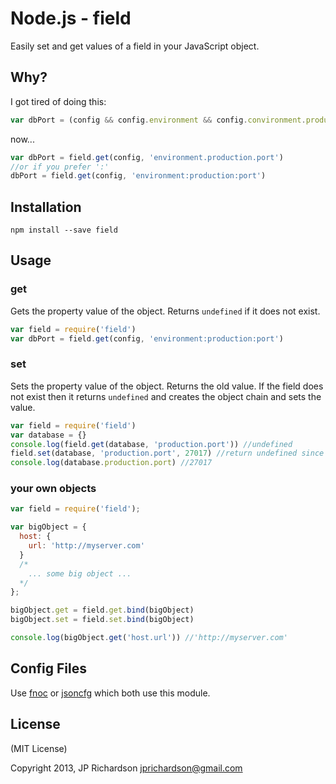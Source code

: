 Node.js - field
================

Easily set and get values of a field in your JavaScript object.


Why?
----

I got tired of doing this:

```js
var dbPort = (config && config.environment && config.convironment.production && config.environment.production.port)
```

now...

```js
var dbPort = field.get(config, 'environment.production.port')
//or if you prefer ':'
dbPort = field.get(config, 'environment:production:port')
```


Installation
------------

    npm install --save field


Usage
-----

### get


Gets the property value of the object. Returns `undefined` if it does not exist.

```javascript
var field = require('field')
var dbPort = field.get(config, 'environment:production:port')
```

### set


Sets the property value of the object. Returns the old value. If the field does not exist
then it returns `undefined` and creates the object chain and sets the value.

```javascript
var field = require('field')
var database = {}
console.log(field.get(database, 'production.port')) //undefined
field.set(database, 'production.port', 27017) //return undefined since it never existed before
console.log(database.production.port) //27017
```

### your own objects

```js
var field = require('field');

var bigObject = {
  host: {
    url: 'http://myserver.com'
  }
  /* 
    ... some big object ... 
  */ 
};

bigObject.get = field.get.bind(bigObject) 
bigObject.set = field.set.bind(bigObject)

console.log(bigObject.get('host.url')) //'http://myserver.com'
```



Config Files
------------

Use [fnoc](https://github.com/jprichardson/node-fnoc) or [jsoncfg](https://github.com/jprichardson/node-jsoncfg) which both use this module.



License
-------

(MIT License)

Copyright 2013, JP Richardson  <jprichardson@gmail.com>


